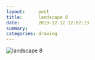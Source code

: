 ```yaml
---
layout:     post
title:      landscape 8
date:       2019-12-12 12:02:13
summary:    
categories: drawing
---
```

![landscape 8](/images/diary/landscape-8.png ".")
